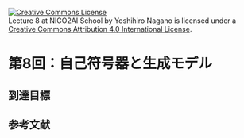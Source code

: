 <a rel="license" href="http://creativecommons.org/licenses/by/4.0/"><img alt="Creative Commons License" style="border-width:0" src="https://i.creativecommons.org/l/by/4.0/88x31.png" /></a><br /><span xmlns:dct="http://purl.org/dc/terms/" property="dct:title">Lecture 8 at NICO2AI  School</span> by <span xmlns:cc="http://creativecommons.org/ns#" property="cc:attributionName">Yoshihiro Nagano</span> is licensed under a <a rel="license" href="http://creativecommons.org/licenses/by/4.0/">Creative Commons Attribution 4.0 International License</a>.

# 第8回：自己符号器と生成モデル

## 到達目標

## 参考文献

